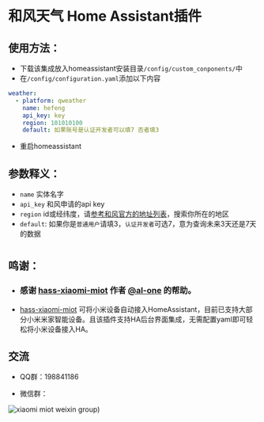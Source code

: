 # 和风天气 Home Assistant插件

## 使用方法：

- 下载该集成放入homeassistant安装目录`/config/custom_conponents/`中
- 在`/config/configuration.yaml`添加以下内容

```yaml
weather:
  - platform: qweather
    name: hefeng
    api_key: key
    region: 101010100
    default: 如果账号是认证开发者可以填7 否者填3
```
- 重启homeassistant
  


## 参数释义：

- `name` 实体名字
- `api_key` 和风申请的api key
- `region` id或经纬度，请[参考和风官方的地址列表](https://github.com/qwd/LocationList/blob/master/China-City-List-latest.csv)，搜索你所在的地区
- `default`: 如果你是`普通用户`请填3，`认证开发者`可选7，意为查询未来3天还是7天的数据

#

## 鸣谢：
- ### 感谢 [hass-xiaomi-miot](https://github.com/al-one/hass-xiaomi-miot) 作者 [@al-one](https://github.com/al-one) 的帮助。
-  [hass-xiaomi-miot](https://github.com/al-one/hass-xiaomi-miot) 可将小米设备自动接入HomeAssistant，目前已支持大部分小米米家智能设备。且该插件支持HA后台界面集成，无需配置yaml即可轻松将小米设备接入HA。

## 交流
- QQ群：198841186

- 微信群：
  
![xiaomi miot weixin group](https://user-images.githubusercontent.com/4549099/152003439-d537fda6-15dd-43df-84cb-2c64c693c013.png))
